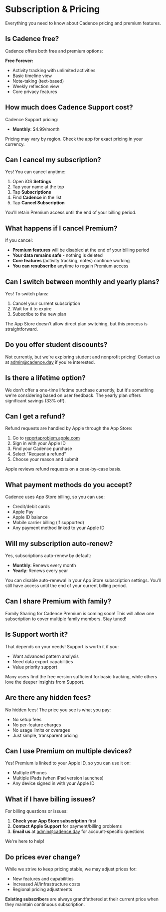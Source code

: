 # Subscription & Pricing

Everything you need to know about Cadence pricing and premium features.

## Is Cadence free?

Cadence offers both free and premium options:

**Free Forever:**

- Activity tracking with unlimited activities
- Basic timeline view
- Note-taking (text-based)
- Weekly reflection view
- Core privacy features

## How much does Cadence Support cost?

Cadence Support pricing:

- **Monthly**: $4.99/month

Pricing may vary by region. Check the app for exact pricing in your currency.

## Can I cancel my subscription?

Yes! You can cancel anytime:

1. Open iOS **Settings**
2. Tap your name at the top
3. Tap **Subscriptions**
4. Find **Cadence** in the list
5. Tap **Cancel Subscription**

You'll retain Premium access until the end of your billing period.

## What happens if I cancel Premium?

If you cancel:

- **Premium features** will be disabled at the end of your billing period
- **Your data remains safe** - nothing is deleted
- **Core features** (activity tracking, notes) continue working
- **You can resubscribe** anytime to regain Premium access

## Can I switch between monthly and yearly plans?

Yes! To switch plans:

1. Cancel your current subscription
2. Wait for it to expire
3. Subscribe to the new plan

The App Store doesn't allow direct plan switching, but this process is straightforward.

## Do you offer student discounts?

Not currently, but we're exploring student and nonprofit pricing! Contact us at admin@cadence.day if you're interested.

## Is there a lifetime option?

We don't offer a one-time lifetime purchase currently, but it's something we're considering based on user feedback. The yearly plan offers significant savings (33% off).

## Can I get a refund?

Refund requests are handled by Apple through the App Store:

1. Go to [reportaproblem.apple.com](https://reportaproblem.apple.com)
2. Sign in with your Apple ID
3. Find your Cadence purchase
4. Select "Request a refund"
5. Choose your reason and submit

Apple reviews refund requests on a case-by-case basis.

## What payment methods do you accept?

Cadence uses App Store billing, so you can use:

- Credit/debit cards
- Apple Pay
- Apple ID balance
- Mobile carrier billing (if supported)
- Any payment method linked to your Apple ID

## Will my subscription auto-renew?

Yes, subscriptions auto-renew by default:

- **Monthly**: Renews every month
- **Yearly**: Renews every year

You can disable auto-renewal in your App Store subscription settings. You'll still have access until the end of your current billing period.

## Can I share Premium with family?

Family Sharing for Cadence Premium is coming soon! This will allow one subscription to cover multiple family members. Stay tuned!

## Is Support worth it?

That depends on your needs! Support is worth it if you:

- Want advanced pattern analysis
- Need data export capabilities
- Value priority support

Many users find the free version sufficient for basic tracking, while others love the deeper insights from Support.

## Are there any hidden fees?

No hidden fees! The price you see is what you pay:

- No setup fees
- No per-feature charges
- No usage limits or overages
- Just simple, transparent pricing

## Can I use Premium on multiple devices?

Yes! Premium is linked to your Apple ID, so you can use it on:

- Multiple iPhones
- Multiple iPads (when iPad version launches)
- Any device signed in with your Apple ID

## What if I have billing issues?

For billing questions or issues:

1. **Check your App Store subscription** first
2. **Contact Apple Support** for payment/billing problems
3. **Email us** at admin@cadence.day for account-specific questions

We're here to help!

## Do prices ever change?

While we strive to keep pricing stable, we may adjust prices for:

- New features and capabilities
- Increased AI/infrastructure costs
- Regional pricing adjustments

**Existing subscribers** are always grandfathered at their current price when they maintain continuous subscription.
